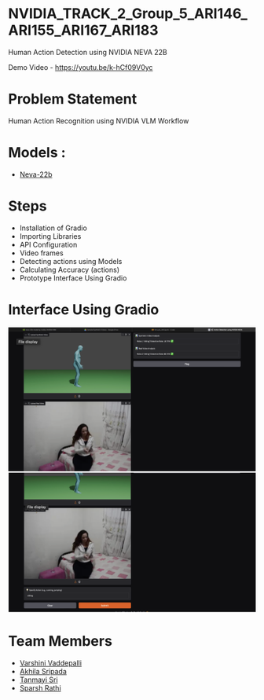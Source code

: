 # NVIDIA_TRACK_2_Group_5_ARI146_ARI155_ARI167_ARI183
Human Action Detection using NVIDIA NEVA 22B

Demo Video - https://youtu.be/k-hCf09V0yc

# Problem Statement 
Human Action Recognition using NVIDIA VLM Workflow

# Models :
- [Neva-22b](https://ai.api.nvidia.com/v1/vlm/nvidia/neva-22b)

# Steps 
- Installation of Gradio
- Importing Libraries
- API Configuration
- Video frames
- Detecting actions using Models
- Calculating Accuracy (actions)
- Prototype Interface Using Gradio

# Interface Using Gradio
![](Images/img1.png)
![](Images/img2.png)


# Team Members
- [Varshini Vaddepalli](https://github.com/varshinivaddepalli)
- [Akhila Sripada](https://github.com/Xand-ak)
- [Tanmayi Sri](https://github.com/tanmayisriii)
- [Sparsh Rathi](https://github.com/sparsh-rathi)

